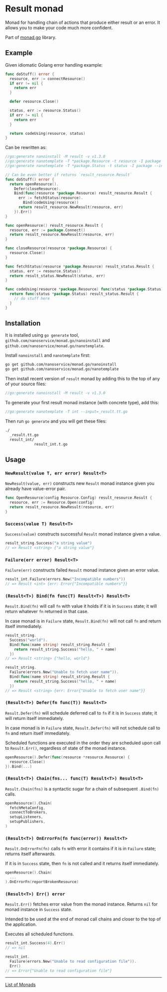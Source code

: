 # Result monad

Monad for handling chain of actions that produce either result or an error.
It allows you to make your code much more confident.

Part of [monad.go](https://github.com/nanoservice/monad.go) library.

## Example

Given idiomatic Golang error handling example:

```go
func doStuff() error {
  resource, err := connectResource()
  if err != nil {
    return err
  }

  defer resource.Close()

  status, err := resource.Status()
  if err != nil {
    return err
  }

  return codeUsing(resource, status)
}
```

Can be rewritten as:

```go
//go:generate nanoinstall -M result -v v1.3.0
//go:generate nanotemplate -T *package.Resource -t resource -I package --input=_result.tt.go
//go:generate nanotemplate -T *package.Status -t status -I package --input=_result.tt.go

// Can be even better if returns `result_resource.Result`
func doStuff() error {
  return openResource().
    Defer(closeResource).
    Bind(func(resource *package.Resource) result_resource.Result {
      err := fetchStatus(resource).
        Bind(codeUsing(resource))
      return result_resource.NewResult(resource, err)
    }).Err()
}

func openResource() result_resource.Result {
  resource, err := package.Connect()
  return result_resource.NewResult(resource, err)
}

func closeResource(resource *package.Resource) {
  resource.Close()
}

func fetchStatus(resource *package.Resource) result_status.Result {
  status, err := resource.Status()
  return result_status.NewResult(status, err)
}

func codeUsing(resource *package.Resource) func(status *package.Status) result_status.Result {
  return func(status *package.Status) result_status.Result {
    // do stuff here
  }
}
```

## Installation

It is installed using `go generate` tool, `github.com/nanoservice/monad.go/nanoinstall` and `github.com/nanoservice/monad.go/nanotemplate`.

Install `nanoinstall` and `nanotemplate` first:

```bash
go get github.com/nanoservice/monad.go/nanoinstall
go get github.com/nanoservice/monad.go/nanotemplate
```

Then install recent version of `result` monad by adding this to the top of any of your source files:

```go
//go:generate nanoinstall -M result -v v1.3.0
```

To generate your first result monad instance (with concrete type), add this:

```go
//go:generate nanotemplate -T int --input=_result.tt.go
```

Then run `go generate` and you will get these files:

```bash
./
  _result.tt.go
  result_int/
             result_int.t.go
```

## Usage

### `NewResult(value T, err error) Result<T>`

`NewResult(value, err)` constructs new `Result` monad instance given you already have value-error pair.

```go
func OpenResource(config Resource.Config) result_resource.Result {
  resource, err := Resource.Open(config)
  return result_resource.NewResult(resource, err)
}
```

### `Success(value T) Result<T>`

`Success(value)` constructs successful `Result` monad instance given a value.

```go
result_string.Success("a string value")
// => Result <string> {"a string value"}
```

### `Failure(err error) Result<T>`

`Failure(err)` constructs failed `Result` monad instance given an error value.

```go
result_int.Failure(errors.New("Incompatible numbers"))
// => Result <int> {err: Error{"Incompatible numbers"}}
```

### `(Result<T>) Bind(fn func(T) Result<T>) Result<T>`

`Result.Bind(fn)` will call `fn` with value it holds if it is in `Success` state; it will return whatever `fn` returned in that case.

In case monad is in `Failure` state, `Result.Bind(fn)` will not call `fn` and return itself immediately.

```go
result_string.
  Success("world").
  Bind(func(name string) result_string.Result {
    return result_string.Success("hello, " + name)
  })
// => Result <string> {"hello, world"}

result_string.
  Failure(errors.New("Unable to fetch user name")).
  Bind(func(name string) result_string.Result {
    return result_string.Success("hello, " + name)
  })
// => Result <string> {err: Error{"Unable to fetch user name"}}
```

### `(Result<T>) Defer(fn func(T)) Result<T>`

`Result.Defer(fn)` will schedule deferred call to `fn` if it is in `Success` state; it will return itself immediately.

In case monad is in `Failure` state, `Result.Defer(fn)` will not schedule call to `fn` and return itself immediately.

Scheduled functions are executed in the order they are scheduled upon call to `Result.Err()`, regardless of state of the monad instance.

```go
openResource().Defer(func(resource *resource.Resource) {
  resource.Close()
}).Bind(...)
```

### `(Result<T>) Chain(fns... func(T) Result<T>) Result<T>`

`Result.Chain(fns)` is a syntactic sugar for a chain of subsequent `.Bind(fn)` calls.

```go
openResource().Chain(
  fetchMetaConfig,
  connectToBrokers,
  setupListeners,
  setupPublishers,
)
```

### `(Result<T>) OnErrorFn(fn func(error)) Result<T>`

`Result.OnErrorFn(fn)` calls `fn` with error it contains if it is in `Failure` state; returns itself afterwards.

If it is in `Success` state, then `fn` is not called and it returns itself immediately.

```go
openResource().Chain(
  ...
).OnErrorFn(reportBrokenResource)
```

### `(Result<T>) Err() error`

`Result.Err()` fetches error value from the monad instance. Returns `nil` for monad instance in `Success` state.

Intended to be used at the end of monad call chains and closer to the top of the application.

Executes all scheduled functions.

```go
result_int.Success(4).Err()
// => nil

result_int.
  Failure(errors.New("Unable to read configuration file")).
  Err()
// => Error{"Unable to read configuration file"}
```

---

[List of Monads](https://github.com/nanoservice/monad.go#monads)
